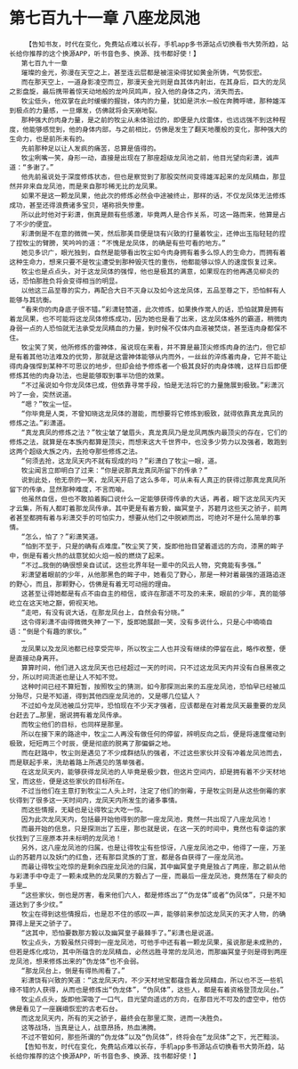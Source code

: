 # 第七百九十一章 八座龙凤池
        【告知书友，时代在变化，免费站点难以长存，手机app多书源站点切换看书大势所趋，站长给你推荐的这个换源APP，听书音色多、换源、找书都好使！】
       第七百九十一章
       璀璨的金光，弥漫在天空之上，甚至连云层都是被渲染得犹如黄金所铸，气势恢宏。
       而在那天空上，一道身影凌空而立，那漫天金光则是自其体内射出，在其身后，巨大的龙凤之影盘旋，最后携带着惊天动地般的龙吟凤鸣声，投入他的身体之内，消失而去。
       牧尘低头，他双掌在此时缓缓的握拢，体内的力量，犹如是洪水一般在奔腾呼啸，那种雄浑到极点的力量感，一旦爆发，仿佛就将会天崩地裂。
       那种强大的肉身力量，是之前的牧尘从未体验过的，即便是九纹雷体，也远远强不到这种程度，他能够感觉到，他的身体内部，与之前相比，仿佛是发生了翻天地覆般的变化，那种强大的生命力，也是前所未有的。
       先前那种足以让人发疯的痛苦，总算是值得的。
       牧尘咧嘴一笑，身形一动，直接是出现在了那座超级龙凤池之前，他目光望向彩潇，诚声道：“多谢了。”
       他先前虽说处于深度修炼状态，但也是察觉到了那股突然间变得雄浑起来的龙凤精血，那显然并非来自龙凤池，而是来自那珍稀无比的龙凤果。
       如果不是这一颗龙凤果，他此次的修炼必然会中途被终止，那样的话，不仅龙凤体无法修炼成功，甚至还得浪费诸多宝贝，堪称损失惨重。
       所以此时他对于彩潇，倒真是颇有些感激，毕竟两人是合作关系，可这一路而来，他算是占了不少的便宜。
       彩潇倒是不在意的微微一笑，然后那美目便是饶有兴致的打量着牧尘，还伸出玉指轻轻的捏了捏牧尘的臂膀，笑吟吟的道：“不愧是龙凤体，的确是有些可看的地方。”
       她见多识广，眼光独到，自然是能够看出牧尘如今肉身拥有着多么惊人的生命力，而拥有着这种生命力，想来只要不是牧尘遭受到那种毁灭性的重伤，他都能够以惊人的速度恢复过来。
       牧尘也是点点头，对于这龙凤体的强悍，他也是极其的满意，如果现在的他再遇见柳炎的话，恐怕那胜负将会变得相当的明显。
       以他这三品至尊的实力，再配合大日不灭身以及如今这龙凤体，五品至尊之下，恐怕鲜有人能够与其抗衡。
       “看来你的肉身底子很不错。”彩潇轻赞道，此次修炼，如果换作常人的话，恐怕就算是拥有着龙凤果，也不可能将这龙凤体修炼成功，因为她也是看了出来，这龙凤体格外的霸道，稍微肉身弱一点的人恐怕就无法承受龙凤精血的力量，到时候不仅体内血液被焚烧，甚至连肉身都保不住。
       牧尘笑了笑，他所修炼的雷神体，虽说现在来看，并不算是最顶尖修炼肉身的法门，但它却是有着其他功法难及的优势，那就是这雷神体能够从内而外，一丝丝的淬炼着肉身，它并不能让得肉身强悍到某种不可思议的地步，但却会给予修炼者一个极其良好的肉身体魄，这样日后即便修炼其他的肉身功法，也是能够取到事半功倍的效果。
       “不过虽说如今你龙凤体已成，但依靠寻常手段，怕是无法将它的力量施展到极致。”彩潇沉吟了一会，突然说道。
       “嗯？”牧尘一怔。
       “你毕竟是人类，不曾知晓这龙凤体的潜能，而想要将它修炼到极致，就得依靠真龙真凤的修炼之法。”彩潇道。
       “真龙真凤的修炼之法？”牧尘皱了皱眉头，真龙真凤乃是龙凤两族内最顶尖的存在，它们的修炼之法，就算是在本族内都算是顶尖，而想来这大千世界中，也没多少势力以及强者，敢跑到这两个超级大族之内，去抢夺那些修炼之法。
       “何须去抢，这龙凤天内不就有现成的吗？”彩潇白了牧尘一眼，道。
       牧尘闻言立即明白了过来：“你是说那真龙真凤所留下的传承？”
       说到此处，他无奈的一笑，龙凤天开启了这么多年，可从未有人真正的获得过那真龙真凤所留下的传承，显然那种难度，不言而喻。
       他虽然自信，但也不敢拍着胸口说什么一定能够获得传承的大话，再者，眼下这龙凤天内天才云集，所有人都盯着那龙凤传承，其中更是有着方毅，幽冥皇子，苏碧月这些天之骄子，前两者甚至都拥有着与彩潇交手的可怕实力，想要从他们之中脱颖而出，可绝对不是什么简单的事情。
       “怎么，怕了？”彩潇笑道。
       “怕到不至于，只是的确有点难度。”牧尘笑了笑，旋即他抬目望着遥远的方向，漆黑的眸子中，倒是有着火热的战意犹如火焰一般的燃烧了起来。
       “不过…我倒的确很想亲自试试，这些北界年轻一辈中的风云人物，究竟能有多强。”
       彩潇望着眼前的少年，从他那黑色的眸子中，她看见了野心，那是一种对着最强的道路追逐的野心，而且，那颗野心，仿佛是有着无可动摇的理由。
       这甚至让得她都是有点不由自主的相信，或许在那遥不可及的未来，眼前的少年，真的能够屹立在这天地之巅，俯视天地。
       “走吧，有没有说大话，在那龙凤台上，自然会有分晓。”
       这令得彩潇不由得微微失神了一下，旋即她展颜一笑，没有多说什么，只是心中喃喃自语：“倒是个有趣的家伙。”
       …
       龙凤果以及龙凤池都已经享受完毕，所以牧尘二人也并没有继续的停留在此，略作收整，便是直接动身离开。
       算算时间，他们进入这龙凤天也已经超过一天的时间，只不过这龙凤天内并没有白昼黑夜之分，所以时间流逝也是让人不知不觉。
       这种时间已经不算短暂，按照牧尘的猜测，如今那探测出来的五座龙凤池，恐怕早已经被瓜分殆尽，只是不知道，得到其他四座龙凤池的，又是哪几位猛人？
       不过如今龙凤池被瓜分完毕，恐怕现在不少天才强者，应该都是在对着龙凤天最重要的龙凤台赶去了…那里，据说拥有着龙凤传承。
       而牧尘他们的目标，也同样是那里。
       所以在接下来的路途中，牧尘二人再没有做任何的停留，辨明反向之后，便是将速度催动到极致，短短两三个时辰，便是彻底的脱离了那偏僻之地。
       而在赶路中，牧尘则是遇见了不少成群结队的强者，不过这些家伙并没有冲着龙凤池而去，而是联起手来，洗劫着路上所遇见的落单强者。
       在这龙凤天内，能够获得龙凤池的人毕竟是极少数，但这片空间内，却是拥有着不少天材地宝，而这些，便是这些家伙的目标所在。
       不过当他们在主意打到牧尘二人头上时，注定了他们的倒霉，于是牧尘则是从这些倒霉的家伙得到了很多这一天时间内，龙凤天内所发生的诸多事情。
       而这些情报，无疑也是让得牧尘大吃一惊。
       因为此次龙凤天内，包括最开始他得到的那一座龙凤池，竟然一共出现了八座龙凤池！
       而最开始的信息，只是探测出了五座，那也就是说，在这一天的时间中，竟然也有幸运的家伙找到了三座原本并未标明的龙凤池！
       另外，这八座龙凤池的归属，也是让得牧尘有些惊讶，八座龙凤池之中，他得了一座，万圣山的苏碧月以及妖门的红鱼，还有那巨灵族的丁宣，都是各自获得了一座龙凤池。
       而最让得牧尘吃惊的是剩余四座龙凤池的归属，其中幽冥皇子竟是独占了两座，那之前从他与彩潇手中夺走了一颗未成熟的龙凤果的方毅占了一座，而最后一座龙凤池，竟然落在了柳炎的手里…
       “这些家伙，倒也是厉害，看来他们六人，都是修炼出了“伪龙体”或者“伪凤体”，只是不知道达到了多少纹。”
       牧尘在得到这些情报后，也是忍不住的感叹一声，能够前来参加这龙凤天的天才人物，的确算得上是天之骄子了。
       “这其中，恐怕要数那方毅以及幽冥皇子最棘手了。”彩潇也是说道。
       牧尘点头，方毅虽然只得到一座龙凤池，可他手中还有着一颗龙凤果，虽说那是未成熟的，但若是炼化成功，其中所蕴含的龙凤精血，必然远胜寻常的龙凤池，而那幽冥皇子则是得到两座龙凤池，想来修炼出来的“伪龙体”也不会弱。
       “那龙凤台上，倒是有得热闹看了。”
       彩潇饶有兴致的笑道：“这龙凤天内，不少天材地宝都蕴含着龙凤精血，所以也不乏一些机缘不错的人获得，从而也是修炼出“伪龙体”，“伪凤体”，这些人，都是有着资格登顶龙凤台。”
       牧尘点点头，旋即他深吸了一口气，目光望向遥远的方向，在那目光不可及的虚空中，他仿佛是看见了一座巍峨恢宏的古老石台。
       而这龙凤天内，所有的天之骄子，最终会在那里汇聚，进而一决胜负。
       这等战场，当真是让人，战意昂扬，热血沸腾。
       不过不管如何，那些所谓的“伪龙体”以及“伪凤体”，终将会在“龙凤体”之下，光芒黯淡。
       【告知书友，时代在变化，免费站点难以长存，手机app多书源站点切换看书大势所趋，站长给你推荐的这个换源APP，听书音色多、换源、找书都好使！】